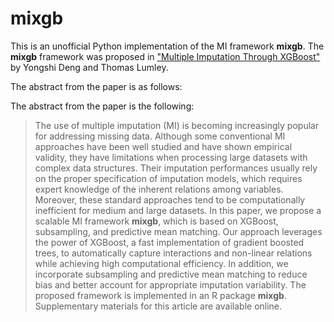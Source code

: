 # mixgb

This is an unofficial Python implementation of the MI framework **mixgb**. The **mixgb** framework was proposed in ["Multiple Imputation Through XGBoost"](https://arxiv.org/abs/2106.01574) by Yongshi Deng and Thomas Lumley.

The abstract from the paper is as follows:

The abstract from the paper is the following:
> The use of multiple imputation (MI) is becoming increasingly popular for addressing missing data. Although some conventional MI approaches have been well studied and have shown empirical validity, they have limitations when processing large datasets with complex data structures. Their imputation performances usually rely on the proper specification of imputation models, which requires expert knowledge of the inherent relations among variables. Moreover, these standard approaches tend to be computationally inefficient for medium and large datasets. In this paper, we propose a scalable MI framework **mixgb**, which is based on XGBoost, subsampling, and predictive mean matching. Our approach leverages the power of XGBoost, a fast implementation of gradient boosted trees, to automatically capture interactions and non-linear relations while achieving high computational efficiency. In addition, we incorporate subsampling and predictive mean matching to reduce bias and better account for appropriate imputation variability. The proposed framework is implemented in an R package **mixgb**. Supplementary materials for this article are available online.